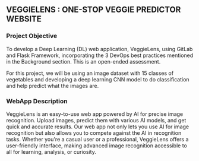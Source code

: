 ## VEGGIELENS : ONE-STOP VEGGIE PREDICTOR WEBSITE

### Project Objective
To develop a Deep Learning (DL) web application, VeggieLens, using GitLab and Flask Framework, incorporating the 3 DevOps best practices mentioned in the Background section. This is an open-ended assessment. 

For this project, we will be using an image dataset with 15 classes of vegetables and developing a deep learning CNN model to do classification and help predict what the images are.

### WebApp Description
VeggieLens is an easy-to-use web app powered by AI for precise image recognition. Upload images, predict them with various AI models, and get quick and accurate results. Our web app not only lets you use AI for image recognition but also allows you to compete against the AI in recognition tasks. Whether you're a casual user or a professional, VeggieLens offers a user-friendly interface, making advanced image recognition accessible to all for learning, analysis, or curiosity.
